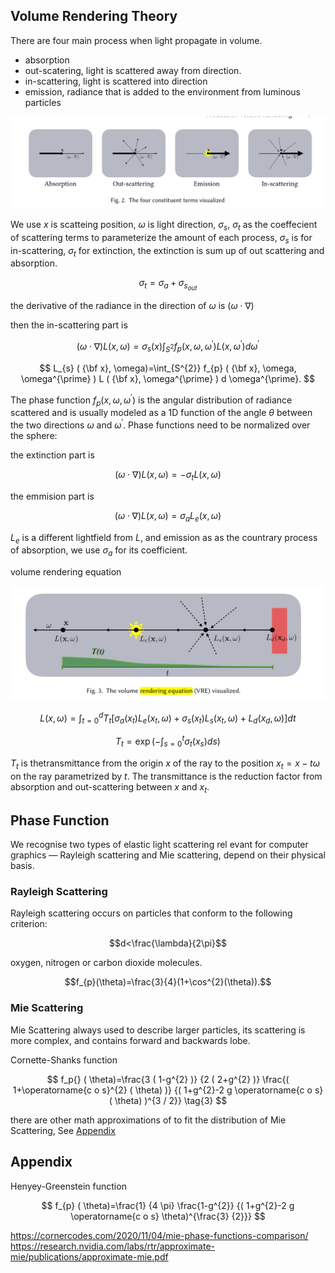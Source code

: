 ## Volume Rendering Theory


There are four main process when light propagate in volume.

- absorption
- out-scatering, light is scattered away from direction.
- in-scattering, light is scattered into direction
- emission, radiance that is added to the environment from luminous particles
    
![alt text](image.png)

We use $x$ is scatteing position, $\omega$ is light direction, $\sigma_s$, $\sigma_t$ as the coeffecient of scattering terms to parameterize the amount of each process, $\sigma_s$ is for in-scattering, $\sigma_t$ for extinction, the extinction is sum up of out scattering and absorption.

$$\sigma_t = \sigma_a + \sigma_{s_{out}}$$


the derivative of the radiance in the direction of $\omega$ is $(\omega\cdot\nabla)$

then the in-scattering part is

$$(\omega\cdot\nabla)L(x,\omega)=\sigma_s(x)\int_{S^2}f_p(x,\omega,\omega^{\prime})L(x,\omega^{\prime})d\omega^{\prime}$$


$$
L_{s} ( {\bf x}, \omega)=\int_{S^{2}} f_{p} ( {\bf x}, \omega, \omega^{\prime} ) L ( {\bf x}, \omega^{\prime} ) d \omega^{\prime}. 
$$


The phase function $f_p(x,\omega,\omega^{\prime})$ is the angular distribution of radiance scattered and
 is usually modeled as a 1D function of the angle $\theta$ between the two directions $\omega$ and $\omega^\prime$. Phase functions
 need to be normalized over the sphere:

the extinction part is

$$(\omega\cdot\nabla)L(x,\omega)=-\sigma_tL(x, \omega)$$

the emmision part is

$$(\omega\cdot\nabla)L(x,\omega)=\sigma_aL_e(x, \omega)$$

$L_e$ is a different lightfield from $L$, and emission as as the countrary process of absorption, we use $\sigma_a$ for its coefficient.

volume rendering equation

![alt text](image-1.png)

$$L(x,\omega)=\int_{t=0}^dT_{t}\left[\sigma_a(x_t)L_e(x_t,\omega)+\sigma_s(x_t)L_s(x_t,\omega)+L_d(x_d,\omega)\right]dt$$

$$T_{t} = \exp\left(-\int_{s=0}^t\sigma_t(x_s)ds\right)$$

$T_{t}$ is thetransmittance from the origin $x$ of the ray to the position $x_t = x-t\omega$ on the ray parametrized
 by $t$. The transmittance is the reduction factor from absorption and out-scattering between $x$
 and $x_t$.


## Phase Function

We recognise two types of elastic light scattering rel
evant for computer graphics — Rayleigh scattering and
 Mie scattering, depend on their physical basis.


### Rayleigh Scattering

Rayleigh scattering occurs on particles that conform to the following criterion:

$$d<\frac{\lambda}{2\pi}$$


oxygen, nitrogen or carbon dioxide molecules.

$$f_{p}(\theta)=\frac{3}{4}(1+\cos^{2}(\theta)).$$

### Mie Scattering

Mie Scattering always used to describe larger particles, its scattering is more complex, and contains forward and backwards lobe.

Cornette-Shanks function

$$
f_p{} ( \theta)=\frac{3 ( 1-g^{2} )} {2 ( 2+g^{2} )} \frac{( 1+\operatorname{c o s}^{2} ( \theta) )} {( 1+g^{2}-2 g \operatorname{c o s} ( \theta) )^{3 / 2}} \tag{3} 
$$

there are other math approximations of to fit the distribution of Mie Scattering, See [Appendix](##Appendix)



## Appendix

Henyey-Greenstein function

$$
f_{p} ( \theta)=\frac{1} {4 \pi} \frac{1-g^{2}} {( 1+g^{2}-2 g \operatorname{c o s} \theta)^{\frac{3} {2}}} 
$$


https://cornercodes.com/2020/11/04/mie-phase-functions-comparison/
https://research.nvidia.com/labs/rtr/approximate-mie/publications/approximate-mie.pdf
